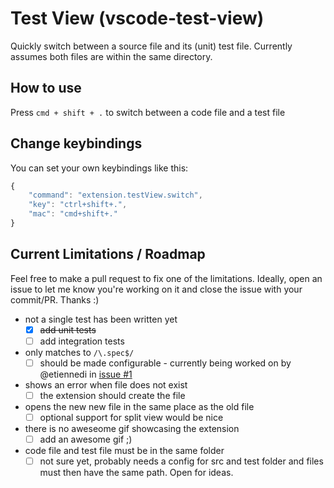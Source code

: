 # Test View (vscode-test-view)
Quickly switch between a source file and its (unit) test file. Currently assumes both files are within the same directory.

## How to use
Press `cmd + shift + .` to switch between a code file and a test file

## Change keybindings
You can set your own keybindings like this:

`````javascript
{
    "command": "extension.testView.switch",
    "key": "ctrl+shift+.",
    "mac": "cmd+shift+."
}
`````

## Current Limitations / Roadmap

Feel free to make a pull request to fix one of the limitations. Ideally, open an issue to let me know you're working on it and close the issue with your commit/PR. Thanks :)

- not a single test has been written yet
    - [x] ~~add unit tests~~
    - [ ] add integration tests
- only matches to `/\.spec$/`
    - [ ] should be made configurable - currently being worked on by @etiennedi in [issue #1](i1)
- shows an error when file does not exist
    - [ ] the extension should create the file
- opens the new new file in the same place as the old file
    - [ ] optional support for split view would be nice
- there is no aweseome gif showcasing the extension
    - [ ] add an awesome gif ;)
- code file and test file must be in the same folder
    - [ ] not sure yet, probably needs a config for src and test folder and files must then have the same path. Open for ideas.

[i1]: https://github.com/etiennedi/vscode-test-view/issues/1
